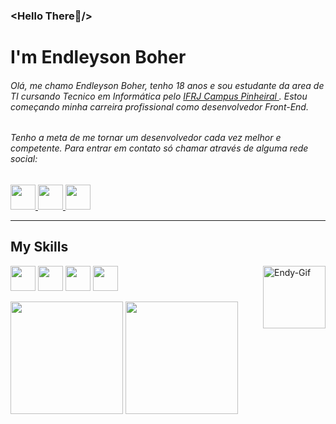 ### <Hello There👾/>

# I'm Endleyson Boher

###### Olá, me chamo Endleyson Boher, tenho 18 anos e sou estudante da area de TI cursando Tecnico em Informática pelo <a href="https://portal.ifrj.edu.br/pinheiral"> IFRJ Campus Pinheiral </a>. Estou começando minha carreira profissional como desenvolvedor Front-End.

###### Tenho a meta de me tornar um desenvolvedor cada vez melhor e competente. Para entrar em contato só chamar através de alguma rede social:


<a href="https://www.instagram.com/endleyson_boher/" target="_blank"> 
    <img aling="center" src="https://cdn-icons-png.flaticon.com/512/2111/2111463.png" width="40" style="max-width:100%" >
</a>

<a href="https://api.whatsapp.com/send?phone=5524992817903&text=Ol%C3%A1%2C%20eu%20vim%20atrav%C3%A9s%20do%20seu%20GitHub."  target="_blank"> 
    <img src="https://cdn-icons.flaticon.com/png/512/2504/premium/2504957.png?token=exp=1650817544~hmac=e2fab9ec63b5175228c256a1a12dafdc" width="40" style="max-width:100%" >
</a>

<a href="https://www.youtube.com/watch?v=a74Dn5TPPRk"  target="_blank"> 
    <img src="https://cdn-icons.flaticon.com/png/512/3938/premium/3938026.png?token=exp=1650817732~hmac=1e56f34ca8b4d52ed47253c38d09f7b7" width="40" style="max-width:100%" >
</a>




------- 
## My Skills

<img aling="center" src="https://cdn.jsdelivr.net/gh/devicons/devicon/icons/css3/css3-original.svg" width="40" style="max-width:100%"> <img aling="center" src="https://cdn.jsdelivr.net/gh/devicons/devicon/icons/html5/html5-original.svg" width="40" style="max-width:100%">
<img aling="center" src="https://cdn.jsdelivr.net/gh/devicons/devicon/icons/javascript/javascript-original.svg" width="40" style="max-width:100%">
<img src="https://cdn.jsdelivr.net/gh/devicons/devicon/icons/c/c-plain.svg" width="40" style="max-width:100%"/>
<img align="right" alt="Endy-Gif" src="https://cdn.discordapp.com/attachments/814329883114602536/883496281908084766/Webp.net-gifmaker.gif" width="100" style="max-width:100%">



<img height="180em" src="https://github-readme-stats.vercel.app/api/top-langs/?username=endleyson-boher&layout=compact&langs_count=7&theme=dracula"/>
<img height="180em" src="https://github-readme-stats.vercel.app/api?username=endleyson-boher&show_icons=true&theme=dracula&include_all_commits=true&count_private=true"/>
 





<!--
**Endleyson-Boher/Endleyson-Boher** is a ✨ _special_ ✨ repository because its `README.md` (this file) appears on your GitHub profile.

Here are some ideas to get you started:

- 🔭 I’m currently working on ...
- 🌱 I’m currently learning ...
- 👯 I’m looking to collaborate on ...
- 🤔 I’m looking for help with ...
- 💬 Ask me about ...
- 📫 How to reach me: ...
- 😄 Pronouns: ...
- ⚡ Fun fact: ...
-->
